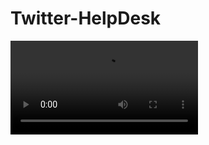 # Twitter-HelpDesk
<video src="https://user-images.githubusercontent.com/59261668/118372903-73c4c600-b5d1-11eb-8fa9-2fc969bf2aa7.mp4" width="auto" height="auto" />
